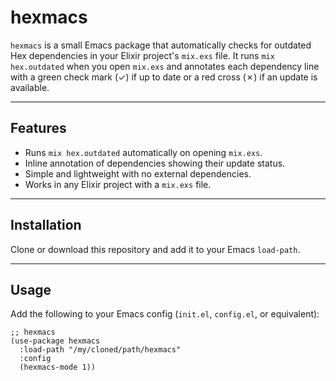 # hexmacs

`hexmacs` is a small Emacs package that automatically checks for outdated Hex dependencies in your Elixir project's `mix.exs` file. It runs `mix hex.outdated` when you open `mix.exs` and annotates each dependency line with a green check mark (✓) if up to date or a red cross (✗) if an update is available.

---

## Features

- Runs `mix hex.outdated` automatically on opening `mix.exs`.
- Inline annotation of dependencies showing their update status.
- Simple and lightweight with no external dependencies.
- Works in any Elixir project with a `mix.exs` file.

---

## Installation

Clone or download this repository and add it to your Emacs `load-path`.

---

## Usage

Add the following to your Emacs config (`init.el`, `config.el`, or equivalent):

```elisp
;; hexmacs
(use-package hexmacs
  :load-path "/my/cloned/path/hexmacs"
  :config
  (hexmacs-mode 1))
